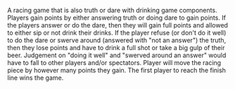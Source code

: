 A racing game that is also truth or dare with drinking game components.
Players gain points by either answering truth or doing dare to gain points. If the players answer or do the dare, then they will gain full points and allowed to either sip or not drink their drinks. If the player refuse (or don't do it well) to do the dare or swerve around (answered with "not an answer") the truth, then they lose points and have to drink a full shot or take a big gulp of their beer. Judgement on "doing it well" and "swerved around an answer" would have to fall to other players and/or spectators. Player will move the racing piece by however many points they gain. The first player to reach the finish line wins the game.
